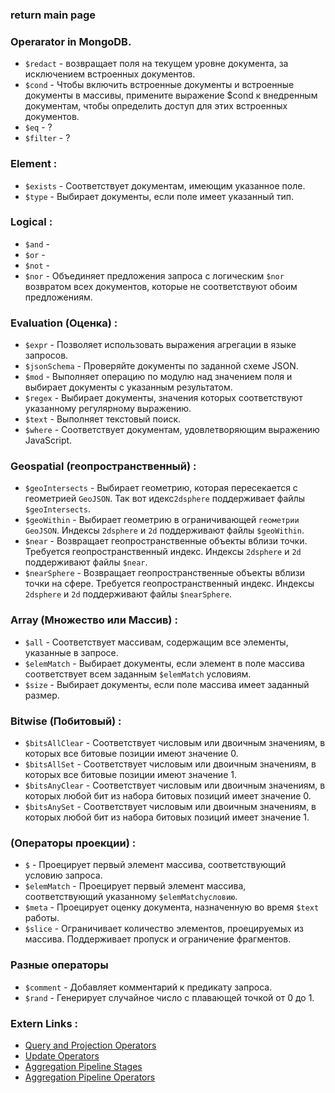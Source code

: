 ### return main page

### Operarator in MongoDB.
* `$redact` - возвращает поля на текущем уровне документа, за исключением встроенных документов. 
* `$cond` - Чтобы включить встроенные документы и встроенные документы в массивы, примените выражение $cond к внедренным документам, чтобы определить доступ для этих встроенных документов.
* `$eq` - ?
* `$filter` - ?

### Element :
* `$exists` - Соответствует документам, имеющим указанное поле.
* `$type` - Выбирает документы, если поле имеет указанный тип.

### Logical :
* `$and` - 
* `$or` - 
* `$not` - 
* `$nor` - Объединяет предложения запроса с логическим `$nor` возвратом всех документов, которые не соответствуют обоим предложениям.

### Evaluation (Оценка) : 
* `$expr` - Позволяет использовать выражения агрегации в языке запросов.
* `$jsonSchema` - Проверяйте документы по заданной схеме JSON.
* `$mod` - Выполняет операцию по модулю над значением поля и выбирает документы с указанным результатом.
* `$regex` - Выбирает документы, значения которых соответствуют указанному регулярному выражению.
* `$text` - Выполняет текстовый поиск.
* `$where` - Соответствует документам, удовлетворяющим выражению JavaScript.

### Geospatial (геопространственный) :
* `$geoIntersects` - Выбирает геометрию, которая пересекается с геометрией `GeoJSON`. Так вот идекс`2dsphere` поддерживает файлы `$geoIntersects`.
* `$geoWithin` - Выбирает геометрию в ограничивающей `геометрии GeoJSON`. Индексы `2dsphere` и `2d` поддерживают файлы `$geoWithin`.
* `$near` - Возвращает геопространственные объекты вблизи точки. Требуется геопространственный индекс. Индексы `2dsphere` и `2d` поддерживают файлы `$near`.
* `$nearSphere` - Возвращает геопространственные объекты вблизи точки на сфере. Требуется геопространственный индекс. Индексы `2dsphere` и `2d` поддерживают файлы `$nearSphere`.

### Array (Множество или Массив) :
* `$all` - Соответствует массивам, содержащим все элементы, указанные в запросе.
* `$elemMatch` - Выбирает документы, если элемент в поле массива соответствует всем заданным `$elemMatch` условиям.
* `$size` - Выбирает документы, если поле массива имеет заданный размер.

### Bitwise (Побитовый) :
* `$bitsAllClear` - Соответствует числовым или двоичным значениям, в которых все битовые позиции имеют значение 0.
* `$bitsAllSet` - Соответствует числовым или двоичным значениям, в которых все битовые позиции имеют значение 1.
* `$bitsAnyClear` - Соответствует числовым или двоичным значениям, в которых любой бит из набора битовых позиций имеет значение 0.
* `$bitsAnySet` - Соответствует числовым или двоичным значениям, в которых любой бит из набора битовых позиций имеет значение 1.

### (Операторы проекции) :
* `$` - Проецирует первый элемент массива, соответствующий условию запроса.
* `$elemMatch` - Проецирует первый элемент массива, соответствующий указанному `$elemMatchусловию`.
* `$meta` - Проецирует оценку документа, назначенную во время `$text` работы.
* `$slice` - Ограничивает количество элементов, проецируемых из массива. Поддерживает пропуск и ограничение фрагментов.

### Разные операторы
* `$comment` - Добавляет комментарий к предикату запроса. 
* `$rand` - Генерирует случайное число с плавающей точкой от 0 до 1.

### Extern Links :
* [Query and Projection Operators](https://www.mongodb.com/docs/manual/reference/operator/query/)
* [Update Operators](https://www.mongodb.com/docs/manual/reference/operator/update/)
* [Aggregation Pipeline Stages](https://www.mongodb.com/docs/manual/reference/operator/aggregation-pipeline/)
* [Aggregation Pipeline Operators](https://www.mongodb.com/docs/manual/reference/operator/aggregation/)